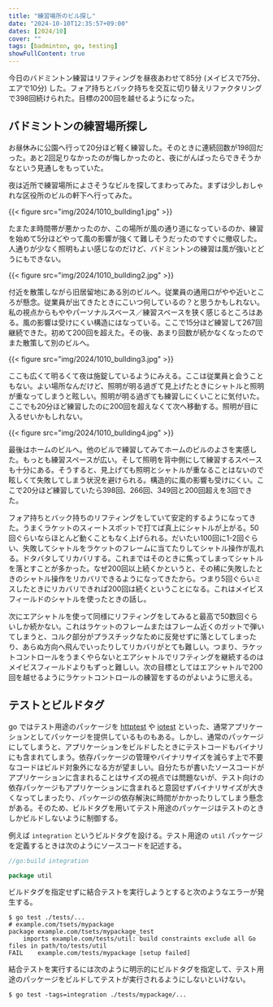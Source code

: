 ```yaml
---
title: "練習場所のビル探し"
date: "2024-10-10T12:35:57+09:00"
dates: [2024/10]
cover: ""
tags: [badminton, go, testing]
showFullContent: true
---
```


今日のバドミントン練習はリフティングを昼夜あわせて85分 (メイビスで75分、エアで10分) した。フォア持ちとバック持ちを交互に切り替えリファクタリングで398回続けられた。目標の200回を越せるようになった。

## バドミントンの練習場所探し

お昼休みに公園へ行って20分ほど軽く練習した。そのときに連続回数が198回だった。あと2回足りなかったのが悔しかったのと、夜にがんばったらできそうかなという見通しをもっていた。

夜は近所で練習場所によさそうなビルを探してまわってみた。まずは少しおしゃれな区役所のビルの軒下へ行ってみた。

{{< figure src="img/2024/1010_bullding1.jpg" >}}

たまたま時間帯が悪かったのか、この場所が風の通り道になっているのか、練習を始めて5分ほどやって風の影響が強くて難しそうだったのですぐに撤収した。人通りが少なく照明もよい感じなのだけど、バドミントンの練習は風が強いとどうにもできない。

{{< figure src="img/2024/1010_bullding2.jpg" >}}

付近を散策しながら旧居留地にある別のビルへ。従業員の通用口がやや近いところが懸念。従業員が出てきたときにこいつ何しているの？と思うかもしれない。私の視点からもややパーソナルスペース／練習スペースを狭く感じるところはある。風の影響は受けにくい構造にはなっている。ここで15分ほど練習して267回継続できた。初めて200回を超えた。その後、あまり回数が続かなくなったのでまた散策して別のビルへ。

{{< figure src="img/2024/1010_bullding3.jpg" >}}

ここも広くて明るくて夜は施錠しているようにみえる。ここは従業員と会うこともない。よい場所なんだけど、照明が明る過ぎて見上げたときにシャトルと照明が重なってしまうと眩しい。照明が明る過ぎても練習しにくいことに気付いた。ここでも20分ほど練習したのに200回を超えなくて次へ移動する。照明が目に入るせいかもしれない。

{{< figure src="img/2024/1010_bullding4.jpg" >}}

最後はホームのビルへ。他のビルで練習してみてホームのビルのよさを実感した。もっとも練習スペースが広い。そして照明を背中側にして練習するスペースも十分にある。そうすると、見上げても照明とシャトルが重なることはないので眩しくて失敗してしまう状況を避けられる。構造的に風の影響も受けにくい。ここで20分ほど練習していたら398回、266回、349回と200回超えを3回できた。

フォア持ちとバック持ちのリフティングをしていて安定的するようになってきた。うまくラケットのスィートスポットで打てば真上にシャトルが上がる。50回ぐらいならほとんど動くこともなく上げられる。だいたい100回に1-2回ぐらい、失敗してシャトルをラケットのフレームに当てたりしてシャトル操作が乱れる。ドタバタしてリカバリする。これまではそのときに焦ってしまってシャトルを落とすことが多かった。なぜ200回以上続くかというと、その稀に失敗したときのシャトル操作をリカバリできるようになってきたから。つまり5回ぐらいミスしたときにリカバリできれば200回は続くということになる。これはメイビスフィールドのシャトルを使ったときの話し。

次にエアシャトルを使って同様にリフティングをしてみると最高で50数回ぐらいしか続かない。これはラケットのフレームまたはフレーム近くのガットで弾いてしまうと、コルク部分がプラスチックなために反発せずに落としてしまったり、あらぬ方向へ飛んでいったりしてリカバリがとても難しい。つまり、ラケットコントロールをうまくやらないとエアシャトルでリフティングを継続するのはメイビスフィールドよりもずっと難しい。次の目標としてはエアシャトルで200回を越せるようにラケットコントロールの練習をするのがよいように思える。

## テストとビルドタグ

go ではテスト用途のパッケージを [httptest](https://pkg.go.dev/net/http/httptest) や [iotest](https://pkg.go.dev/testing/iotest) といった、通常アプリケーションとしてパッケージを提供しているものもある。しかし、通常のパッケージにしてしまうと、アプリケーションをビルドしたときにテストコードもバイナリにも含まれてしまう。依存パッケージの管理やバイナリサイズを減らす上で不要なコードはビルド対象外になる方が望ましい。自分たちが書いたソースコードがアプリケーションに含まれることはサイズの視点では問題ないが、テスト向けの依存パッケージもアプリケーションに含まれると意図せずバイナリサイズが大きくなってしまったり、パッケージの依存解決に時間がかかったりしてしまう懸念がある。そのため、ビルドタグを用いてテスト用途のパッケージはテストのときしかビルドしないように制御する。

例えば `integration` というビルドタグを設ける。テスト用途の `util` パッケージを定義するときは次のようにソースコードを記述する。

```go
//go:build integration

package util
```

ビルドタグを指定せずに結合テストを実行しようとすると次のようなエラーが発生する。

```
$ go test ./tests/...
# example.com/tsets/mypackage
package example.com/tsets/mypackage_test
	imports example.com/tests/util: build constraints exclude all Go files in path/to/tests/util
FAIL	example.com/tests/mypackage [setup failed]
````

結合テストを実行するには次のように明示的にビルドタグを指定して、テスト用途のパッケージをビルドしてテストが実行されるようにしないといけない。

```
$ go test -tags=integration ./tests/mypackage/...
```
